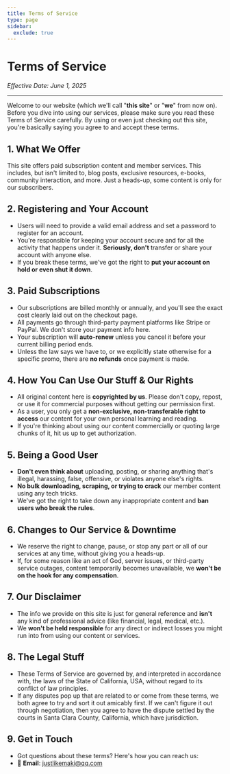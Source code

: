 ```yaml
---
title: Terms of Service
type: page
sidebar:
  exclude: true
---
```

# Terms of Service

*Effective Date: June 1, 2025*

---

Welcome to our website (which we'll call "**this site**" or "**we**" from now on). Before you dive into using our services, please make sure you read these Terms of Service carefully. By using or even just checking out this site, you're basically saying you agree to and accept these terms.

## 1. What We Offer
This site offers paid subscription content and member services. This includes, but isn't limited to, blog posts, exclusive resources, e-books, community interaction, and more. Just a heads-up, some content is only for our subscribers.

## 2. Registering and Your Account
- Users will need to provide a valid email address and set a password to register for an account.
- You're responsible for keeping your account secure and for all the activity that happens under it. **Seriously, don't** transfer or share your account with anyone else.
- If you break these terms, we've got the right to **put your account on hold or even shut it down**.

## 3. Paid Subscriptions
- Our subscriptions are billed monthly or annually, and you'll see the exact cost clearly laid out on the checkout page.
- All payments go through third-party payment platforms like Stripe or PayPal. We don't store your payment info here.
- Your subscription will **auto-renew** unless you cancel it before your current billing period ends.
- Unless the law says we have to, or we explicitly state otherwise for a specific promo, there are **no refunds** once payment is made.

## 4. How You Can Use Our Stuff & Our Rights
- All original content here is **copyrighted by us**. Please don't copy, repost, or use it for commercial purposes without getting our permission first.
- As a user, you only get a **non-exclusive, non-transferable right to access** our content for your own personal learning and reading.
- If you're thinking about using our content commercially or quoting large chunks of it, hit us up to get authorization.

## 5. Being a Good User
- **Don't even think about** uploading, posting, or sharing anything that's illegal, harassing, false, offensive, or violates anyone else's rights.
- **No bulk downloading, scraping, or trying to crack** our member content using any tech tricks.
- We've got the right to take down any inappropriate content and **ban users who break the rules**.

## 6. Changes to Our Service & Downtime
- We reserve the right to change, pause, or stop any part or all of our services at any time, without giving you a heads-up.
- If, for some reason like an act of God, server issues, or third-party service outages, content temporarily becomes unavailable, we **won't be on the hook for any compensation**.

## 7. Our Disclaimer
- The info we provide on this site is just for general reference and **isn't** any kind of professional advice (like financial, legal, medical, etc.).
- We **won't be held responsible** for any direct or indirect losses you might run into from using our content or services.

## 8. The Legal Stuff
- These Terms of Service are governed by, and interpreted in accordance with, the laws of the State of California, USA, without regard to its conflict of law principles.
- If any disputes pop up that are related to or come from these terms, we both agree to try and sort it out amicably first. If we can't figure it out through negotiation, then you agree to have the dispute settled by the courts in Santa Clara County, California, which have jurisdiction.

## 9. Get in Touch
- Got questions about these terms? Here's how you can reach us:
- 📧 **Email**: [justlikemaki@qq.com](mailto:justlikemaki@qq.com)